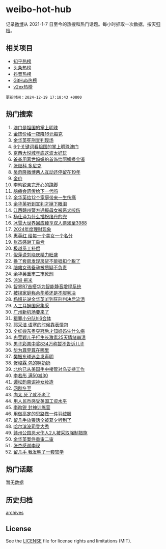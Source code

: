 # weibo-hot-hub

记录[微博](https://www.weibo.com)从 2021-1-7 日至今的热搜和热门话题。每小时抓取一次数据，按天[归档](archives)。

## 相关项目

- [知乎热榜](https://github.com/lonnyzhang423/zhihu-hot-hub)
- [头条热榜](https://github.com/lonnyzhang423/toutiao-hot-hub)
- [抖音热榜](https://github.com/lonnyzhang423/douyin-hot-hub)
- [GitHub热榜](https://github.com/lonnyzhang423/github-hot-hub)
- [v2ex热榜](https://github.com/lonnyzhang423/v2ex-hot-hub)


`更新时间：2024-12-19 17:18:43 +0800`

## 热门搜索

1. [澳门是祖国的掌上明珠](https://m.weibo.cn/search?containerid=100103type%3D1%26t%3D10%26q%3D%23%E6%BE%B3%E9%97%A8%E6%98%AF%E7%A5%96%E5%9B%BD%E7%9A%84%E6%8E%8C%E4%B8%8A%E6%98%8E%E7%8F%A0%23&stream_entry_id=51&isnewpage=1&extparam=seat%3D1%26cate%3D10103%26pos%3D0%26c_type%3D51%26filter_type%3Drealtimehot%26stream_entry_id%3D51%26q%3D%2523%25E6%25BE%25B3%25E9%2597%25A8%25E6%2598%25AF%25E7%25A5%2596%25E5%259B%25BD%25E7%259A%2584%25E6%258E%258C%25E4%25B8%258A%25E6%2598%258E%25E7%258F%25A0%2523%26dgr%3D0%26display_time%3D1734599921%26pre_seqid%3D173459992167401789782145)
1. [金饰价格一夜降16元每克](https://m.weibo.cn/search?containerid=100103type%3D1%26t%3D10%26q%3D%23%E9%87%91%E9%A5%B0%E4%BB%B7%E6%A0%BC%E4%B8%80%E5%A4%9C%E9%99%8D16%E5%85%83%E6%AF%8F%E5%85%8B%23&stream_entry_id=31&isnewpage=1&extparam=seat%3D1%26cate%3D5001%26stream_entry_id%3D31%26q%3D%2523%25E9%2587%2591%25E9%25A5%25B0%25E4%25BB%25B7%25E6%25A0%25BC%25E4%25B8%2580%25E5%25A4%259C%25E9%2599%258D16%25E5%2585%2583%25E6%25AF%258F%25E5%2585%258B%2523%26dgr%3D0%26band_rank%3D1%26lcate%3D5001%26flag%3D0%26filter_type%3Drealtimehot%26pos%3D0%26c_type%3D31%26realpos%3D1%26display_time%3D1734599921%26pre_seqid%3D173459992167401789782145)
1. [余华英死刑宣判现场](https://m.weibo.cn/search?containerid=100103type%3D1%26t%3D10%26q%3D%23%E4%BD%99%E5%8D%8E%E8%8B%B1%E6%AD%BB%E5%88%91%E5%AE%A3%E5%88%A4%E7%8E%B0%E5%9C%BA%23&stream_entry_id=31&isnewpage=1&extparam=seat%3D1%26cate%3D5001%26stream_entry_id%3D31%26q%3D%2523%25E4%25BD%2599%25E5%258D%258E%25E8%258B%25B1%25E6%25AD%25BB%25E5%2588%2591%25E5%25AE%25A3%25E5%2588%25A4%25E7%258E%25B0%25E5%259C%25BA%2523%26dgr%3D0%26band_rank%3D2%26lcate%3D5001%26flag%3D1%26filter_type%3Drealtimehot%26pos%3D1%26c_type%3D31%26realpos%3D2%26display_time%3D1734599921%26pre_seqid%3D173459992167401789782145)
1. [6个关键词看祖国的掌上明珠澳门](https://m.weibo.cn/search?containerid=100103type%3D1%26t%3D10%26q%3D%236%E4%B8%AA%E5%85%B3%E9%94%AE%E8%AF%8D%E7%9C%8B%E7%A5%96%E5%9B%BD%E7%9A%84%E6%8E%8C%E4%B8%8A%E6%98%8E%E7%8F%A0%E6%BE%B3%E9%97%A8%23&stream_entry_id=31&isnewpage=1&extparam=seat%3D1%26cate%3D5001%26stream_entry_id%3D31%26q%3D%25236%25E4%25B8%25AA%25E5%2585%25B3%25E9%2594%25AE%25E8%25AF%258D%25E7%259C%258B%25E7%25A5%2596%25E5%259B%25BD%25E7%259A%2584%25E6%258E%258C%25E4%25B8%258A%25E6%2598%258E%25E7%258F%25A0%25E6%25BE%25B3%25E9%2597%25A8%2523%26dgr%3D0%26band_rank%3D3%26lcate%3D5001%26flag%3D0%26filter_type%3Drealtimehot%26pos%3D2%26c_type%3D31%26realpos%3D3%26display_time%3D1734599921%26pre_seqid%3D173459992167401789782145)
1. [京西大悦城年底这波太好玩](https://m.weibo.cn/search?containerid=100103type%3D1%26t%3D10%26q%3D%23%E4%BA%AC%E8%A5%BF%E5%A4%A7%E6%82%A6%E5%9F%8E%E5%B9%B4%E5%BA%95%E8%BF%99%E6%B3%A2%E5%A4%AA%E5%A5%BD%E7%8E%A9%23&stream_entry_id=31&isnewpage=1&extparam=seat%3D1%26cate%3D5001%26stream_entry_id%3D31%26q%3D%2523%25E4%25BA%25AC%25E8%25A5%25BF%25E5%25A4%25A7%25E6%2582%25A6%25E5%259F%258E%25E5%25B9%25B4%25E5%25BA%2595%25E8%25BF%2599%25E6%25B3%25A2%25E5%25A4%25AA%25E5%25A5%25BD%25E7%258E%25A9%2523%26dgr%3D0%26band_rank%3D4%26adid%3D268563%26lcate%3D5001%26filter_type%3Drealtimehot%26pos%3D3%26c_type%3D31%26is_ad_pos%3D1%26display_time%3D1734599921%26pre_seqid%3D173459992167401789782145)
1. [爸爸用离世妈妈的首饰给阿姨换金镯](https://m.weibo.cn/search?containerid=100103type%3D1%26t%3D10%26q%3D%23%E7%88%B8%E7%88%B8%E7%94%A8%E7%A6%BB%E4%B8%96%E5%A6%88%E5%A6%88%E7%9A%84%E9%A6%96%E9%A5%B0%E7%BB%99%E9%98%BF%E5%A7%A8%E6%8D%A2%E9%87%91%E9%95%AF%23&stream_entry_id=31&isnewpage=1&extparam=seat%3D1%26cate%3D5001%26stream_entry_id%3D31%26q%3D%2523%25E7%2588%25B8%25E7%2588%25B8%25E7%2594%25A8%25E7%25A6%25BB%25E4%25B8%2596%25E5%25A6%2588%25E5%25A6%2588%25E7%259A%2584%25E9%25A6%2596%25E9%25A5%25B0%25E7%25BB%2599%25E9%2598%25BF%25E5%25A7%25A8%25E6%258D%25A2%25E9%2587%2591%25E9%2595%25AF%2523%26dgr%3D0%26band_rank%3D4%26lcate%3D5001%26flag%3D1%26filter_type%3Drealtimehot%26pos%3D4%26c_type%3D31%26realpos%3D4%26display_time%3D1734599921%26pre_seqid%3D173459992167401789782145)
1. [张继科 多尼克](https://m.weibo.cn/search?containerid=100103type%3D1%26t%3D10%26q%3D%E5%BC%A0%E7%BB%A7%E7%A7%91+%E5%A4%9A%E5%B0%BC%E5%85%8B&stream_entry_id=31&isnewpage=1&extparam=seat%3D1%26cate%3D5001%26stream_entry_id%3D31%26q%3D%25E5%25BC%25A0%25E7%25BB%25A7%25E7%25A7%2591%2520%25E5%25A4%259A%25E5%25B0%25BC%25E5%2585%258B%26dgr%3D0%26band_rank%3D5%26lcate%3D5001%26flag%3D2%26filter_type%3Drealtimehot%26pos%3D5%26c_type%3D31%26realpos%3D5%26display_time%3D1734599921%26pre_seqid%3D173459992167401789782145)
1. [吴奇隆微博两人互动还停留在19年](https://m.weibo.cn/search?containerid=100103type%3D1%26t%3D10%26q%3D%23%E5%90%B4%E5%A5%87%E9%9A%86%E5%BE%AE%E5%8D%9A%E4%B8%A4%E4%BA%BA%E4%BA%92%E5%8A%A8%E8%BF%98%E5%81%9C%E7%95%99%E5%9C%A819%E5%B9%B4%23&stream_entry_id=31&isnewpage=1&extparam=seat%3D1%26cate%3D5001%26stream_entry_id%3D31%26q%3D%2523%25E5%2590%25B4%25E5%25A5%2587%25E9%259A%2586%25E5%25BE%25AE%25E5%258D%259A%25E4%25B8%25A4%25E4%25BA%25BA%25E4%25BA%2592%25E5%258A%25A8%25E8%25BF%2598%25E5%2581%259C%25E7%2595%2599%25E5%259C%25A819%25E5%25B9%25B4%2523%26dgr%3D0%26band_rank%3D6%26lcate%3D5001%26flag%3D2%26filter_type%3Drealtimehot%26pos%3D6%26c_type%3D31%26realpos%3D6%26display_time%3D1734599921%26pre_seqid%3D173459992167401789782145)
1. [金价](https://m.weibo.cn/search?containerid=100103type%3D1%26t%3D10%26q%3D%E9%87%91%E4%BB%B7&stream_entry_id=31&isnewpage=1&extparam=seat%3D1%26cate%3D5001%26stream_entry_id%3D31%26q%3D%25E9%2587%2591%25E4%25BB%25B7%26dgr%3D0%26band_rank%3D7%26lcate%3D5001%26flag%3D1%26filter_type%3Drealtimehot%26pos%3D7%26c_type%3D31%26realpos%3D7%26display_time%3D1734599921%26pre_seqid%3D173459992167401789782145)
1. [李昀锐亲完开心的跷脚](https://m.weibo.cn/search?containerid=100103type%3D1%26t%3D10%26q%3D%23%E6%9D%8E%E6%98%80%E9%94%90%E4%BA%B2%E5%AE%8C%E5%BC%80%E5%BF%83%E7%9A%84%E8%B7%B7%E8%84%9A%23&stream_entry_id=31&isnewpage=1&extparam=seat%3D1%26cate%3D5001%26stream_entry_id%3D31%26q%3D%2523%25E6%259D%258E%25E6%2598%2580%25E9%2594%2590%25E4%25BA%25B2%25E5%25AE%258C%25E5%25BC%2580%25E5%25BF%2583%25E7%259A%2584%25E8%25B7%25B7%25E8%2584%259A%2523%26dgr%3D0%26band_rank%3D8%26lcate%3D5001%26flag%3D1%26filter_type%3Drealtimehot%26pos%3D8%26c_type%3D31%26realpos%3D8%26display_time%3D1734599921%26pre_seqid%3D173459992167401789782145)
1. [脑瘫会遗传给下一代吗](https://m.weibo.cn/search?containerid=100103type%3D1%26t%3D10%26q%3D%23%E8%84%91%E7%98%AB%E4%BC%9A%E9%81%97%E4%BC%A0%E7%BB%99%E4%B8%8B%E4%B8%80%E4%BB%A3%E5%90%97%23&stream_entry_id=31&isnewpage=1&extparam=seat%3D1%26cate%3D5001%26stream_entry_id%3D31%26q%3D%2523%25E8%2584%2591%25E7%2598%25AB%25E4%25BC%259A%25E9%2581%2597%25E4%25BC%25A0%25E7%25BB%2599%25E4%25B8%258B%25E4%25B8%2580%25E4%25BB%25A3%25E5%2590%2597%2523%26dgr%3D0%26band_rank%3D9%26lcate%3D5001%26flag%3D1%26filter_type%3Drealtimehot%26pos%3D9%26c_type%3D31%26realpos%3D9%26display_time%3D1734599921%26pre_seqid%3D173459992167401789782145)
1. [余华英给12个家庭带来一生伤痛](https://m.weibo.cn/search?containerid=100103type%3D1%26t%3D10%26q%3D%23%E4%BD%99%E5%8D%8E%E8%8B%B1%E7%BB%9912%E4%B8%AA%E5%AE%B6%E5%BA%AD%E5%B8%A6%E6%9D%A5%E4%B8%80%E7%94%9F%E4%BC%A4%E7%97%9B%23&stream_entry_id=31&isnewpage=1&extparam=seat%3D1%26cate%3D5001%26stream_entry_id%3D31%26q%3D%2523%25E4%25BD%2599%25E5%258D%258E%25E8%258B%25B1%25E7%25BB%259912%25E4%25B8%25AA%25E5%25AE%25B6%25E5%25BA%25AD%25E5%25B8%25A6%25E6%259D%25A5%25E4%25B8%2580%25E7%2594%259F%25E4%25BC%25A4%25E7%2597%259B%2523%26dgr%3D0%26band_rank%3D10%26lcate%3D5001%26flag%3D1%26filter_type%3Drealtimehot%26pos%3D10%26c_type%3D31%26realpos%3D10%26display_time%3D1734599921%26pre_seqid%3D173459992167401789782145)
1. [余华英听到宣判才掉下眼泪](https://m.weibo.cn/search?containerid=100103type%3D1%26t%3D10%26q%3D%23%E4%BD%99%E5%8D%8E%E8%8B%B1%E5%90%AC%E5%88%B0%E5%AE%A3%E5%88%A4%E6%89%8D%E6%8E%89%E4%B8%8B%E7%9C%BC%E6%B3%AA%23&stream_entry_id=31&isnewpage=1&extparam=seat%3D1%26cate%3D5001%26stream_entry_id%3D31%26q%3D%2523%25E4%25BD%2599%25E5%258D%258E%25E8%258B%25B1%25E5%2590%25AC%25E5%2588%25B0%25E5%25AE%25A3%25E5%2588%25A4%25E6%2589%258D%25E6%258E%2589%25E4%25B8%258B%25E7%259C%25BC%25E6%25B3%25AA%2523%26dgr%3D0%26band_rank%3D11%26lcate%3D5001%26flag%3D1%26filter_type%3Drealtimehot%26pos%3D11%26c_type%3D31%26realpos%3D11%26display_time%3D1734599921%26pre_seqid%3D173459992167401789782145)
1. [江西赣州警方通报母女被恶犬咬伤](https://m.weibo.cn/search?containerid=100103type%3D1%26t%3D10%26q%3D%23%E6%B1%9F%E8%A5%BF%E8%B5%A3%E5%B7%9E%E8%AD%A6%E6%96%B9%E9%80%9A%E6%8A%A5%E6%AF%8D%E5%A5%B3%E8%A2%AB%E6%81%B6%E7%8A%AC%E5%92%AC%E4%BC%A4%23&stream_entry_id=31&isnewpage=1&extparam=seat%3D1%26cate%3D5001%26stream_entry_id%3D31%26q%3D%2523%25E6%25B1%259F%25E8%25A5%25BF%25E8%25B5%25A3%25E5%25B7%259E%25E8%25AD%25A6%25E6%2596%25B9%25E9%2580%259A%25E6%258A%25A5%25E6%25AF%258D%25E5%25A5%25B3%25E8%25A2%25AB%25E6%2581%25B6%25E7%258A%25AC%25E5%2592%25AC%25E4%25BC%25A4%2523%26dgr%3D0%26band_rank%3D12%26lcate%3D5001%26flag%3D1%26filter_type%3Drealtimehot%26pos%3D12%26c_type%3D31%26realpos%3D12%26display_time%3D1734599921%26pre_seqid%3D173459992167401789782145)
1. [杨仕泽为什么插祝绪丹的兜](https://m.weibo.cn/search?containerid=100103type%3D1%26t%3D10%26q%3D%23%E6%9D%A8%E4%BB%95%E6%B3%BD%E4%B8%BA%E4%BB%80%E4%B9%88%E6%8F%92%E7%A5%9D%E7%BB%AA%E4%B8%B9%E7%9A%84%E5%85%9C%23&stream_entry_id=31&isnewpage=1&extparam=seat%3D1%26cate%3D5001%26stream_entry_id%3D31%26q%3D%2523%25E6%259D%25A8%25E4%25BB%2595%25E6%25B3%25BD%25E4%25B8%25BA%25E4%25BB%2580%25E4%25B9%2588%25E6%258F%2592%25E7%25A5%259D%25E7%25BB%25AA%25E4%25B8%25B9%25E7%259A%2584%25E5%2585%259C%2523%26dgr%3D0%26band_rank%3D13%26lcate%3D5001%26flag%3D0%26filter_type%3Drealtimehot%26pos%3D13%26c_type%3D31%26realpos%3D13%26display_time%3D1734599921%26pre_seqid%3D173459992167401789782145)
1. [冰雪大世界回应臻享双人票涨至3988](https://m.weibo.cn/search?containerid=100103type%3D1%26t%3D10%26q%3D%23%E5%86%B0%E9%9B%AA%E5%A4%A7%E4%B8%96%E7%95%8C%E5%9B%9E%E5%BA%94%E8%87%BB%E4%BA%AB%E5%8F%8C%E4%BA%BA%E7%A5%A8%E6%B6%A8%E8%87%B33988%23&stream_entry_id=31&isnewpage=1&extparam=seat%3D1%26cate%3D5001%26stream_entry_id%3D31%26q%3D%2523%25E5%2586%25B0%25E9%259B%25AA%25E5%25A4%25A7%25E4%25B8%2596%25E7%2595%258C%25E5%259B%259E%25E5%25BA%2594%25E8%2587%25BB%25E4%25BA%25AB%25E5%258F%258C%25E4%25BA%25BA%25E7%25A5%25A8%25E6%25B6%25A8%25E8%2587%25B33988%2523%26dgr%3D0%26band_rank%3D14%26lcate%3D5001%26flag%3D1%26filter_type%3Drealtimehot%26pos%3D14%26c_type%3D31%26realpos%3D14%26display_time%3D1734599921%26pre_seqid%3D173459992167401789782145)
1. [2024年度理财现象](https://m.weibo.cn/search?containerid=100103type%3D1%26t%3D10%26q%3D%232024%E5%B9%B4%E5%BA%A6%E7%90%86%E8%B4%A2%E7%8E%B0%E8%B1%A1%23&stream_entry_id=31&isnewpage=1&extparam=seat%3D1%26cate%3D5001%26stream_entry_id%3D31%26q%3D%25232024%25E5%25B9%25B4%25E5%25BA%25A6%25E7%2590%2586%25E8%25B4%25A2%25E7%258E%25B0%25E8%25B1%25A1%2523%26dgr%3D0%26band_rank%3D15%26adid%3D269187%26lcate%3D5001%26flag%3D0%26filter_type%3Drealtimehot%26pos%3D15%26c_type%3D31%26realpos%3D15%26display_time%3D1734599921%26pre_seqid%3D173459992167401789782145)
1. [惠英红 给每一个美女一个名分](https://m.weibo.cn/search?containerid=100103type%3D1%26t%3D10%26q%3D%E6%83%A0%E8%8B%B1%E7%BA%A2+%E7%BB%99%E6%AF%8F%E4%B8%80%E4%B8%AA%E7%BE%8E%E5%A5%B3%E4%B8%80%E4%B8%AA%E5%90%8D%E5%88%86&stream_entry_id=31&isnewpage=1&extparam=seat%3D1%26cate%3D5001%26stream_entry_id%3D31%26q%3D%25E6%2583%25A0%25E8%258B%25B1%25E7%25BA%25A2%2520%25E7%25BB%2599%25E6%25AF%258F%25E4%25B8%2580%25E4%25B8%25AA%25E7%25BE%258E%25E5%25A5%25B3%25E4%25B8%2580%25E4%25B8%25AA%25E5%2590%258D%25E5%2588%2586%26dgr%3D0%26band_rank%3D16%26lcate%3D5001%26flag%3D1%26filter_type%3Drealtimehot%26pos%3D16%26c_type%3D31%26realpos%3D16%26display_time%3D1734599921%26pre_seqid%3D173459992167401789782145)
1. [张杰感谢丁禹兮](https://m.weibo.cn/search?containerid=100103type%3D1%26t%3D10%26q%3D%23%E5%BC%A0%E6%9D%B0%E6%84%9F%E8%B0%A2%E4%B8%81%E7%A6%B9%E5%85%AE%23&stream_entry_id=31&isnewpage=1&extparam=seat%3D1%26cate%3D5001%26stream_entry_id%3D31%26q%3D%2523%25E5%25BC%25A0%25E6%259D%25B0%25E6%2584%259F%25E8%25B0%25A2%25E4%25B8%2581%25E7%25A6%25B9%25E5%2585%25AE%2523%26dgr%3D0%26band_rank%3D17%26lcate%3D5001%26flag%3D0%26filter_type%3Drealtimehot%26pos%3D17%26c_type%3D31%26realpos%3D17%26display_time%3D1734599921%26pre_seqid%3D173459992167401789782145)
1. [极越员工补偿](https://m.weibo.cn/search?containerid=100103type%3D1%26t%3D10%26q%3D%23%E6%9E%81%E8%B6%8A%E5%91%98%E5%B7%A5%E8%A1%A5%E5%81%BF%23&stream_entry_id=31&isnewpage=1&extparam=seat%3D1%26cate%3D5001%26stream_entry_id%3D31%26q%3D%2523%25E6%259E%2581%25E8%25B6%258A%25E5%2591%2598%25E5%25B7%25A5%25E8%25A1%25A5%25E5%2581%25BF%2523%26dgr%3D0%26band_rank%3D18%26lcate%3D5001%26flag%3D1%26filter_type%3Drealtimehot%26pos%3D18%26c_type%3D31%26realpos%3D18%26display_time%3D1734599921%26pre_seqid%3D173459992167401789782145)
1. [倪萍说刘晓庆精力旺盛](https://m.weibo.cn/search?containerid=100103type%3D1%26t%3D10%26q%3D%23%E5%80%AA%E8%90%8D%E8%AF%B4%E5%88%98%E6%99%93%E5%BA%86%E7%B2%BE%E5%8A%9B%E6%97%BA%E7%9B%9B%23&stream_entry_id=31&isnewpage=1&extparam=seat%3D1%26cate%3D5001%26stream_entry_id%3D31%26q%3D%2523%25E5%2580%25AA%25E8%2590%258D%25E8%25AF%25B4%25E5%2588%2598%25E6%2599%2593%25E5%25BA%2586%25E7%25B2%25BE%25E5%258A%259B%25E6%2597%25BA%25E7%259B%259B%2523%26dgr%3D0%26band_rank%3D19%26lcate%3D5001%26flag%3D1%26filter_type%3Drealtimehot%26pos%3D19%26c_type%3D31%26realpos%3D19%26display_time%3D1734599921%26pre_seqid%3D173459992167401789782145)
1. [换了套房发现房贷不能抵扣个税了](https://m.weibo.cn/search?containerid=100103type%3D1%26t%3D10%26q%3D%23%E6%8D%A2%E4%BA%86%E5%A5%97%E6%88%BF%E5%8F%91%E7%8E%B0%E6%88%BF%E8%B4%B7%E4%B8%8D%E8%83%BD%E6%8A%B5%E6%89%A3%E4%B8%AA%E7%A8%8E%E4%BA%86%23&stream_entry_id=31&isnewpage=1&extparam=seat%3D1%26cate%3D5001%26stream_entry_id%3D31%26q%3D%2523%25E6%258D%25A2%25E4%25BA%2586%25E5%25A5%2597%25E6%2588%25BF%25E5%258F%2591%25E7%258E%25B0%25E6%2588%25BF%25E8%25B4%25B7%25E4%25B8%258D%25E8%2583%25BD%25E6%258A%25B5%25E6%2589%25A3%25E4%25B8%25AA%25E7%25A8%258E%25E4%25BA%2586%2523%26dgr%3D0%26band_rank%3D20%26lcate%3D5001%26flag%3D1%26filter_type%3Drealtimehot%26pos%3D20%26c_type%3D31%26realpos%3D20%26display_time%3D1734599921%26pre_seqid%3D173459992167401789782145)
1. [脑瘫女孩备孕被质疑不负责](https://m.weibo.cn/search?containerid=100103type%3D1%26t%3D10%26q%3D%23%E8%84%91%E7%98%AB%E5%A5%B3%E5%AD%A9%E5%A4%87%E5%AD%95%E8%A2%AB%E8%B4%A8%E7%96%91%E4%B8%8D%E8%B4%9F%E8%B4%A3%23&stream_entry_id=31&isnewpage=1&extparam=seat%3D1%26cate%3D5001%26stream_entry_id%3D31%26q%3D%2523%25E8%2584%2591%25E7%2598%25AB%25E5%25A5%25B3%25E5%25AD%25A9%25E5%25A4%2587%25E5%25AD%2595%25E8%25A2%25AB%25E8%25B4%25A8%25E7%2596%2591%25E4%25B8%258D%25E8%25B4%259F%25E8%25B4%25A3%2523%26dgr%3D0%26band_rank%3D21%26lcate%3D5001%26flag%3D2%26filter_type%3Drealtimehot%26pos%3D21%26c_type%3D31%26realpos%3D21%26display_time%3D1734599921%26pre_seqid%3D173459992167401789782145)
1. [余华英重审二审死刑](https://m.weibo.cn/search?containerid=100103type%3D1%26t%3D10%26q%3D%23%E4%BD%99%E5%8D%8E%E8%8B%B1%E9%87%8D%E5%AE%A1%E4%BA%8C%E5%AE%A1%E6%AD%BB%E5%88%91%23&stream_entry_id=31&isnewpage=1&extparam=seat%3D1%26cate%3D5001%26stream_entry_id%3D31%26q%3D%2523%25E4%25BD%2599%25E5%258D%258E%25E8%258B%25B1%25E9%2587%258D%25E5%25AE%25A1%25E4%25BA%258C%25E5%25AE%25A1%25E6%25AD%25BB%25E5%2588%2591%2523%26dgr%3D0%26band_rank%3D22%26lcate%3D5001%26flag%3D0%26filter_type%3Drealtimehot%26pos%3D22%26c_type%3D31%26realpos%3D22%26display_time%3D1734599921%26pre_seqid%3D173459992167401789782145)
1. [派派 拖米](https://m.weibo.cn/search?containerid=100103type%3D1%26t%3D10%26q%3D%E6%B4%BE%E6%B4%BE+%E6%8B%96%E7%B1%B3&stream_entry_id=31&isnewpage=1&extparam=seat%3D1%26cate%3D5001%26stream_entry_id%3D31%26q%3D%25E6%25B4%25BE%25E6%25B4%25BE%2520%25E6%258B%2596%25E7%25B1%25B3%26dgr%3D0%26band_rank%3D23%26lcate%3D5001%26flag%3D1%26filter_type%3Drealtimehot%26pos%3D23%26c_type%3D31%26realpos%3D23%26display_time%3D1734599921%26pre_seqid%3D173459992167401789782145)
1. [智界R7首搭华为智能静音增程系统](https://m.weibo.cn/search?containerid=100103type%3D1%26t%3D10%26q%3D%23%E6%99%BA%E7%95%8CR7%E9%A6%96%E6%90%AD%E5%8D%8E%E4%B8%BA%E6%99%BA%E8%83%BD%E9%9D%99%E9%9F%B3%E5%A2%9E%E7%A8%8B%E7%B3%BB%E7%BB%9F%23&stream_entry_id=31&isnewpage=1&extparam=seat%3D1%26cate%3D5001%26stream_entry_id%3D31%26q%3D%2523%25E6%2599%25BA%25E7%2595%258CR7%25E9%25A6%2596%25E6%2590%25AD%25E5%258D%258E%25E4%25B8%25BA%25E6%2599%25BA%25E8%2583%25BD%25E9%259D%2599%25E9%259F%25B3%25E5%25A2%259E%25E7%25A8%258B%25E7%25B3%25BB%25E7%25BB%259F%2523%26dgr%3D0%26band_rank%3D24%26adid%3D268998%26lcate%3D5001%26flag%3D0%26filter_type%3Drealtimehot%26pos%3D24%26c_type%3D31%26realpos%3D24%26display_time%3D1734599921%26pre_seqid%3D173459992167401789782145)
1. [被拐家庭称余华英还是不服判决](https://m.weibo.cn/search?containerid=100103type%3D1%26t%3D10%26q%3D%23%E8%A2%AB%E6%8B%90%E5%AE%B6%E5%BA%AD%E7%A7%B0%E4%BD%99%E5%8D%8E%E8%8B%B1%E8%BF%98%E6%98%AF%E4%B8%8D%E6%9C%8D%E5%88%A4%E5%86%B3%23&stream_entry_id=31&isnewpage=1&extparam=seat%3D1%26cate%3D5001%26stream_entry_id%3D31%26q%3D%2523%25E8%25A2%25AB%25E6%258B%2590%25E5%25AE%25B6%25E5%25BA%25AD%25E7%25A7%25B0%25E4%25BD%2599%25E5%258D%258E%25E8%258B%25B1%25E8%25BF%2598%25E6%2598%25AF%25E4%25B8%258D%25E6%259C%258D%25E5%2588%25A4%25E5%2586%25B3%2523%26dgr%3D0%26band_rank%3D25%26lcate%3D5001%26flag%3D1%26filter_type%3Drealtimehot%26pos%3D25%26c_type%3D31%26realpos%3D25%26display_time%3D1734599921%26pre_seqid%3D173459992167401789782145)
1. [杨妞花说余华英听到死刑判决后流泪](https://m.weibo.cn/search?containerid=100103type%3D1%26t%3D10%26q%3D%23%E6%9D%A8%E5%A6%9E%E8%8A%B1%E8%AF%B4%E4%BD%99%E5%8D%8E%E8%8B%B1%E5%90%AC%E5%88%B0%E6%AD%BB%E5%88%91%E5%88%A4%E5%86%B3%E5%90%8E%E6%B5%81%E6%B3%AA%23&stream_entry_id=31&isnewpage=1&extparam=seat%3D1%26cate%3D5001%26stream_entry_id%3D31%26q%3D%2523%25E6%259D%25A8%25E5%25A6%259E%25E8%258A%25B1%25E8%25AF%25B4%25E4%25BD%2599%25E5%258D%258E%25E8%258B%25B1%25E5%2590%25AC%25E5%2588%25B0%25E6%25AD%25BB%25E5%2588%2591%25E5%2588%25A4%25E5%2586%25B3%25E5%2590%258E%25E6%25B5%2581%25E6%25B3%25AA%2523%26dgr%3D0%26band_rank%3D26%26lcate%3D5001%26flag%3D0%26filter_type%3Drealtimehot%26pos%3D26%26c_type%3D31%26realpos%3D26%26display_time%3D1734599921%26pre_seqid%3D173459992167401789782145)
1. [人工耳蜗国家集采](https://m.weibo.cn/search?containerid=100103type%3D1%26t%3D10%26q%3D%23%E4%BA%BA%E5%B7%A5%E8%80%B3%E8%9C%97%E5%9B%BD%E5%AE%B6%E9%9B%86%E9%87%87%23&stream_entry_id=31&isnewpage=1&extparam=seat%3D1%26cate%3D5001%26stream_entry_id%3D31%26q%3D%2523%25E4%25BA%25BA%25E5%25B7%25A5%25E8%2580%25B3%25E8%259C%2597%25E5%259B%25BD%25E5%25AE%25B6%25E9%259B%2586%25E9%2587%2587%2523%26dgr%3D0%26band_rank%3D27%26lcate%3D5001%26flag%3D1%26filter_type%3Drealtimehot%26pos%3D27%26c_type%3D31%26realpos%3D27%26display_time%3D1734599921%26pre_seqid%3D173459992167401789782145)
1. [广州新机场要来了](https://m.weibo.cn/search?containerid=100103type%3D1%26t%3D10%26q%3D%23%E5%B9%BF%E5%B7%9E%E6%96%B0%E6%9C%BA%E5%9C%BA%E8%A6%81%E6%9D%A5%E4%BA%86%23&stream_entry_id=31&isnewpage=1&extparam=seat%3D1%26cate%3D5001%26stream_entry_id%3D31%26q%3D%2523%25E5%25B9%25BF%25E5%25B7%259E%25E6%2596%25B0%25E6%259C%25BA%25E5%259C%25BA%25E8%25A6%2581%25E6%259D%25A5%25E4%25BA%2586%2523%26dgr%3D0%26band_rank%3D28%26lcate%3D5001%26flag%3D1%26filter_type%3Drealtimehot%26pos%3D28%26c_type%3D31%26realpos%3D28%26display_time%3D1734599921%26pre_seqid%3D173459992167401789782145)
1. [猎罪小分队hi6合体](https://m.weibo.cn/search?containerid=100103type%3D1%26t%3D10%26q%3D%E7%8C%8E%E7%BD%AA%E5%B0%8F%E5%88%86%E9%98%9Fhi6%E5%90%88%E4%BD%93&stream_entry_id=31&isnewpage=1&extparam=seat%3D1%26cate%3D5001%26stream_entry_id%3D31%26q%3D%25E7%258C%258E%25E7%25BD%25AA%25E5%25B0%258F%25E5%2588%2586%25E9%2598%259Fhi6%25E5%2590%2588%25E4%25BD%2593%26dgr%3D0%26band_rank%3D29%26lcate%3D5001%26flag%3D1%26filter_type%3Drealtimehot%26pos%3D29%26c_type%3D31%26realpos%3D29%26display_time%3D1734599921%26pre_seqid%3D173459992167401789782145)
1. [郭采洁 语塞的时候靠表情包](https://m.weibo.cn/search?containerid=100103type%3D1%26t%3D10%26q%3D%E9%83%AD%E9%87%87%E6%B4%81+%E8%AF%AD%E5%A1%9E%E7%9A%84%E6%97%B6%E5%80%99%E9%9D%A0%E8%A1%A8%E6%83%85%E5%8C%85&stream_entry_id=31&isnewpage=1&extparam=seat%3D1%26cate%3D5001%26stream_entry_id%3D31%26q%3D%25E9%2583%25AD%25E9%2587%2587%25E6%25B4%2581%2520%25E8%25AF%25AD%25E5%25A1%259E%25E7%259A%2584%25E6%2597%25B6%25E5%2580%2599%25E9%259D%25A0%25E8%25A1%25A8%25E6%2583%2585%25E5%258C%2585%26dgr%3D0%26band_rank%3D30%26lcate%3D5001%26flag%3D1%26filter_type%3Drealtimehot%26pos%3D30%26c_type%3D31%26realpos%3D30%26display_time%3D1734599921%26pre_seqid%3D173459992167401789782145)
1. [全红婵东奥夺冠后才知妈妈生什么病](https://m.weibo.cn/search?containerid=100103type%3D1%26t%3D10%26q%3D%23%E5%85%A8%E7%BA%A2%E5%A9%B5%E4%B8%9C%E5%A5%A5%E5%A4%BA%E5%86%A0%E5%90%8E%E6%89%8D%E7%9F%A5%E5%A6%88%E5%A6%88%E7%94%9F%E4%BB%80%E4%B9%88%E7%97%85%23&stream_entry_id=31&isnewpage=1&extparam=seat%3D1%26cate%3D5001%26stream_entry_id%3D31%26q%3D%2523%25E5%2585%25A8%25E7%25BA%25A2%25E5%25A9%25B5%25E4%25B8%259C%25E5%25A5%25A5%25E5%25A4%25BA%25E5%2586%25A0%25E5%2590%258E%25E6%2589%258D%25E7%259F%25A5%25E5%25A6%2588%25E5%25A6%2588%25E7%2594%259F%25E4%25BB%2580%25E4%25B9%2588%25E7%2597%2585%2523%26dgr%3D0%26band_rank%3D31%26lcate%3D5001%26flag%3D0%26filter_type%3Drealtimehot%26pos%3D31%26c_type%3D31%26realpos%3D31%26display_time%3D1734599921%26pre_seqid%3D173459992167401789782145)
1. [冉莹颖儿子打生长激素25天情绪崩溃](https://m.weibo.cn/search?containerid=100103type%3D1%26t%3D10%26q%3D%23%E5%86%89%E8%8E%B9%E9%A2%96%E5%84%BF%E5%AD%90%E6%89%93%E7%94%9F%E9%95%BF%E6%BF%80%E7%B4%A025%E5%A4%A9%E6%83%85%E7%BB%AA%E5%B4%A9%E6%BA%83%23&stream_entry_id=31&isnewpage=1&extparam=seat%3D1%26cate%3D5001%26stream_entry_id%3D31%26q%3D%2523%25E5%2586%2589%25E8%258E%25B9%25E9%25A2%2596%25E5%2584%25BF%25E5%25AD%2590%25E6%2589%2593%25E7%2594%259F%25E9%2595%25BF%25E6%25BF%2580%25E7%25B4%25A025%25E5%25A4%25A9%25E6%2583%2585%25E7%25BB%25AA%25E5%25B4%25A9%25E6%25BA%2583%2523%26dgr%3D0%26band_rank%3D32%26lcate%3D5001%26flag%3D0%26filter_type%3Drealtimehot%26pos%3D32%26c_type%3D31%26realpos%3D32%26display_time%3D1734599921%26pre_seqid%3D173459992167401789782145)
1. [男子彩票中奖834万称暂不告诉儿子](https://m.weibo.cn/search?containerid=100103type%3D1%26t%3D10%26q%3D%23%E7%94%B7%E5%AD%90%E5%BD%A9%E7%A5%A8%E4%B8%AD%E5%A5%96834%E4%B8%87%E7%A7%B0%E6%9A%82%E4%B8%8D%E5%91%8A%E8%AF%89%E5%84%BF%E5%AD%90%23&stream_entry_id=31&isnewpage=1&extparam=seat%3D1%26cate%3D5001%26stream_entry_id%3D31%26q%3D%2523%25E7%2594%25B7%25E5%25AD%2590%25E5%25BD%25A9%25E7%25A5%25A8%25E4%25B8%25AD%25E5%25A5%2596834%25E4%25B8%2587%25E7%25A7%25B0%25E6%259A%2582%25E4%25B8%258D%25E5%2591%258A%25E8%25AF%2589%25E5%2584%25BF%25E5%25AD%2590%2523%26dgr%3D0%26band_rank%3D33%26lcate%3D5001%26flag%3D0%26filter_type%3Drealtimehot%26pos%3D33%26c_type%3D31%26realpos%3D33%26display_time%3D1734599921%26pre_seqid%3D173459992167401789782145)
1. [华为尊界尊在哪里](https://m.weibo.cn/search?containerid=100103type%3D1%26t%3D10%26q%3D%23%E5%8D%8E%E4%B8%BA%E5%B0%8A%E7%95%8C%E5%B0%8A%E5%9C%A8%E5%93%AA%E9%87%8C%23&stream_entry_id=31&isnewpage=1&extparam=seat%3D1%26cate%3D5001%26stream_entry_id%3D31%26q%3D%2523%25E5%258D%258E%25E4%25B8%25BA%25E5%25B0%258A%25E7%2595%258C%25E5%25B0%258A%25E5%259C%25A8%25E5%2593%25AA%25E9%2587%258C%2523%26dgr%3D0%26band_rank%3D34%26adid%3D268997%26lcate%3D5001%26flag%3D0%26filter_type%3Drealtimehot%26pos%3D34%26c_type%3D31%26realpos%3D34%26display_time%3D1734599921%26pre_seqid%3D173459992167401789782145)
1. [樊振东球迷会发声明](https://m.weibo.cn/search?containerid=100103type%3D1%26t%3D10%26q%3D%23%E6%A8%8A%E6%8C%AF%E4%B8%9C%E7%90%83%E8%BF%B7%E4%BC%9A%E5%8F%91%E5%A3%B0%E6%98%8E%23&stream_entry_id=31&isnewpage=1&extparam=seat%3D1%26cate%3D5001%26stream_entry_id%3D31%26q%3D%2523%25E6%25A8%258A%25E6%258C%25AF%25E4%25B8%259C%25E7%2590%2583%25E8%25BF%25B7%25E4%25BC%259A%25E5%258F%2591%25E5%25A3%25B0%25E6%2598%258E%2523%26dgr%3D0%26band_rank%3D35%26lcate%3D5001%26flag%3D0%26filter_type%3Drealtimehot%26pos%3D35%26c_type%3D31%26realpos%3D35%26display_time%3D1734599921%26pre_seqid%3D173459992167401789782145)
1. [贺峻霖 包的啊奶奶](https://m.weibo.cn/search?containerid=100103type%3D1%26t%3D10%26q%3D%E8%B4%BA%E5%B3%BB%E9%9C%96+%E5%8C%85%E7%9A%84%E5%95%8A%E5%A5%B6%E5%A5%B6&stream_entry_id=31&isnewpage=1&extparam=seat%3D1%26cate%3D5001%26stream_entry_id%3D31%26q%3D%25E8%25B4%25BA%25E5%25B3%25BB%25E9%259C%2596%2520%25E5%258C%2585%25E7%259A%2584%25E5%2595%258A%25E5%25A5%25B6%25E5%25A5%25B6%26dgr%3D0%26band_rank%3D36%26lcate%3D5001%26flag%3D1%26filter_type%3Drealtimehot%26pos%3D36%26c_type%3D31%26realpos%3D36%26display_time%3D1734599921%26pre_seqid%3D173459992167401789782145)
1. [北约已从美国手中接管对乌支持工作](https://m.weibo.cn/search?containerid=100103type%3D1%26t%3D10%26q%3D%23%E5%8C%97%E7%BA%A6%E5%B7%B2%E4%BB%8E%E7%BE%8E%E5%9B%BD%E6%89%8B%E4%B8%AD%E6%8E%A5%E7%AE%A1%E5%AF%B9%E4%B9%8C%E6%94%AF%E6%8C%81%E5%B7%A5%E4%BD%9C%23&stream_entry_id=31&isnewpage=1&extparam=seat%3D1%26cate%3D5001%26stream_entry_id%3D31%26q%3D%2523%25E5%258C%2597%25E7%25BA%25A6%25E5%25B7%25B2%25E4%25BB%258E%25E7%25BE%258E%25E5%259B%25BD%25E6%2589%258B%25E4%25B8%25AD%25E6%258E%25A5%25E7%25AE%25A1%25E5%25AF%25B9%25E4%25B9%258C%25E6%2594%25AF%25E6%258C%2581%25E5%25B7%25A5%25E4%25BD%259C%2523%26dgr%3D0%26band_rank%3D37%26lcate%3D5001%26flag%3D1%26filter_type%3Drealtimehot%26pos%3D37%26c_type%3D31%26realpos%3D37%26display_time%3D1734599921%26pre_seqid%3D173459992167401789782145)
1. [李若彤 满50减30](https://m.weibo.cn/search?containerid=100103type%3D1%26t%3D10%26q%3D%E6%9D%8E%E8%8B%A5%E5%BD%A4+%E6%BB%A150%E5%87%8F30&stream_entry_id=31&isnewpage=1&extparam=seat%3D1%26cate%3D5001%26stream_entry_id%3D31%26q%3D%25E6%259D%258E%25E8%258B%25A5%25E5%25BD%25A4%2520%25E6%25BB%25A150%25E5%2587%258F30%26dgr%3D0%26band_rank%3D38%26lcate%3D5001%26flag%3D1%26filter_type%3Drealtimehot%26pos%3D38%26c_type%3D31%26realpos%3D38%26display_time%3D1734599921%26pre_seqid%3D173459992167401789782145)
1. [谭松韵南诏神女妆造](https://m.weibo.cn/search?containerid=100103type%3D1%26t%3D10%26q%3D%E8%B0%AD%E6%9D%BE%E9%9F%B5%E5%8D%97%E8%AF%8F%E7%A5%9E%E5%A5%B3%E5%A6%86%E9%80%A0&stream_entry_id=31&isnewpage=1&extparam=seat%3D1%26cate%3D5001%26stream_entry_id%3D31%26q%3D%25E8%25B0%25AD%25E6%259D%25BE%25E9%259F%25B5%25E5%258D%2597%25E8%25AF%258F%25E7%25A5%259E%25E5%25A5%25B3%25E5%25A6%2586%25E9%2580%25A0%26dgr%3D0%26band_rank%3D39%26lcate%3D5001%26flag%3D0%26filter_type%3Drealtimehot%26pos%3D39%26c_type%3D31%26realpos%3D39%26display_time%3D1734599921%26pre_seqid%3D173459992167401789782145)
1. [网剧冬至](https://m.weibo.cn/search?containerid=100103type%3D1%26t%3D10%26q%3D%E7%BD%91%E5%89%A7%E5%86%AC%E8%87%B3&stream_entry_id=31&isnewpage=1&extparam=seat%3D1%26cate%3D5001%26stream_entry_id%3D31%26q%3D%25E7%25BD%2591%25E5%2589%25A7%25E5%2586%25AC%25E8%2587%25B3%26dgr%3D0%26band_rank%3D40%26lcate%3D5001%26flag%3D0%26filter_type%3Drealtimehot%26pos%3D40%26c_type%3D31%26realpos%3D40%26display_time%3D1734599921%26pre_seqid%3D173459992167401789782145)
1. [向太 死了就不老了](https://m.weibo.cn/search?containerid=100103type%3D1%26t%3D10%26q%3D%E5%90%91%E5%A4%AA+%E6%AD%BB%E4%BA%86%E5%B0%B1%E4%B8%8D%E8%80%81%E4%BA%86&stream_entry_id=31&isnewpage=1&extparam=seat%3D1%26cate%3D5001%26stream_entry_id%3D31%26q%3D%25E5%2590%2591%25E5%25A4%25AA%2520%25E6%25AD%25BB%25E4%25BA%2586%25E5%25B0%25B1%25E4%25B8%258D%25E8%2580%2581%25E4%25BA%2586%26dgr%3D0%26band_rank%3D41%26lcate%3D5001%26flag%3D0%26filter_type%3Drealtimehot%26pos%3D41%26c_type%3D31%26realpos%3D41%26display_time%3D1734599921%26pre_seqid%3D173459992167401789782145)
1. [用人民币感受英国工资水平](https://m.weibo.cn/search?containerid=100103type%3D1%26t%3D10%26q%3D%E7%94%A8%E4%BA%BA%E6%B0%91%E5%B8%81%E6%84%9F%E5%8F%97%E8%8B%B1%E5%9B%BD%E5%B7%A5%E8%B5%84%E6%B0%B4%E5%B9%B3&stream_entry_id=31&isnewpage=1&extparam=seat%3D1%26cate%3D5001%26stream_entry_id%3D31%26q%3D%25E7%2594%25A8%25E4%25BA%25BA%25E6%25B0%2591%25E5%25B8%2581%25E6%2584%259F%25E5%258F%2597%25E8%258B%25B1%25E5%259B%25BD%25E5%25B7%25A5%25E8%25B5%2584%25E6%25B0%25B4%25E5%25B9%25B3%26dgr%3D0%26band_rank%3D42%26lcate%3D5001%26flag%3D1%26filter_type%3Drealtimehot%26pos%3D42%26c_type%3D31%26realpos%3D42%26display_time%3D1734599921%26pre_seqid%3D173459992167401789782145)
1. [李昀锐 封神训练营](https://m.weibo.cn/search?containerid=100103type%3D1%26t%3D10%26q%3D%E6%9D%8E%E6%98%80%E9%94%90+%E5%B0%81%E7%A5%9E%E8%AE%AD%E7%BB%83%E8%90%A5&stream_entry_id=31&isnewpage=1&extparam=seat%3D1%26cate%3D5001%26stream_entry_id%3D31%26q%3D%25E6%259D%258E%25E6%2598%2580%25E9%2594%2590%2520%25E5%25B0%2581%25E7%25A5%259E%25E8%25AE%25AD%25E7%25BB%2583%25E8%2590%25A5%26dgr%3D0%26band_rank%3D43%26lcate%3D5001%26flag%3D1%26filter_type%3Drealtimehot%26pos%3D43%26c_type%3D31%26realpos%3D43%26display_time%3D1734599921%26pre_seqid%3D173459992167401789782145)
1. [用做高定的思路做一件羽绒服](https://m.weibo.cn/search?containerid=100103type%3D1%26t%3D10%26q%3D%E7%94%A8%E5%81%9A%E9%AB%98%E5%AE%9A%E7%9A%84%E6%80%9D%E8%B7%AF%E5%81%9A%E4%B8%80%E4%BB%B6%E7%BE%BD%E7%BB%92%E6%9C%8D&stream_entry_id=31&isnewpage=1&extparam=seat%3D1%26cate%3D5001%26stream_entry_id%3D31%26q%3D%25E7%2594%25A8%25E5%2581%259A%25E9%25AB%2598%25E5%25AE%259A%25E7%259A%2584%25E6%2580%259D%25E8%25B7%25AF%25E5%2581%259A%25E4%25B8%2580%25E4%25BB%25B6%25E7%25BE%25BD%25E7%25BB%2592%25E6%259C%258D%26dgr%3D0%26band_rank%3D44%26adid%3D269233%26lcate%3D5001%26flag%3D0%26filter_type%3Drealtimehot%26pos%3D44%26c_type%3D31%26realpos%3D44%26display_time%3D1734599921%26pre_seqid%3D173459992167401789782145)
1. [留几手放狠话全被葛夕听到了](https://m.weibo.cn/search?containerid=100103type%3D1%26t%3D10%26q%3D%23%E7%95%99%E5%87%A0%E6%89%8B%E6%94%BE%E7%8B%A0%E8%AF%9D%E5%85%A8%E8%A2%AB%E8%91%9B%E5%A4%95%E5%90%AC%E5%88%B0%E4%BA%86%23&stream_entry_id=31&isnewpage=1&extparam=seat%3D1%26cate%3D5001%26stream_entry_id%3D31%26q%3D%2523%25E7%2595%2599%25E5%2587%25A0%25E6%2589%258B%25E6%2594%25BE%25E7%258B%25A0%25E8%25AF%259D%25E5%2585%25A8%25E8%25A2%25AB%25E8%2591%259B%25E5%25A4%2595%25E5%2590%25AC%25E5%2588%25B0%25E4%25BA%2586%2523%26dgr%3D0%26band_rank%3D45%26lcate%3D5001%26flag%3D1%26filter_type%3Drealtimehot%26pos%3D45%26c_type%3D31%26realpos%3D45%26display_time%3D1734599921%26pre_seqid%3D173459992167401789782145)
1. [哈尔滨波司登大秀](https://m.weibo.cn/search?containerid=100103type%3D1%26t%3D10%26q%3D%E5%93%88%E5%B0%94%E6%BB%A8%E6%B3%A2%E5%8F%B8%E7%99%BB%E5%A4%A7%E7%A7%80&stream_entry_id=31&isnewpage=1&extparam=seat%3D1%26cate%3D5001%26stream_entry_id%3D31%26q%3D%25E5%2593%2588%25E5%25B0%2594%25E6%25BB%25A8%25E6%25B3%25A2%25E5%258F%25B8%25E7%2599%25BB%25E5%25A4%25A7%25E7%25A7%2580%26dgr%3D0%26band_rank%3D46%26lcate%3D5001%26flag%3D1%26filter_type%3Drealtimehot%26pos%3D46%26c_type%3D31%26realpos%3D46%26display_time%3D1734599921%26pre_seqid%3D173459992167401789782145)
1. [赣州公园恶犬伤人2人被采取强制措施](https://m.weibo.cn/search?containerid=100103type%3D1%26t%3D10%26q%3D%23%E8%B5%A3%E5%B7%9E%E5%85%AC%E5%9B%AD%E6%81%B6%E7%8A%AC%E4%BC%A4%E4%BA%BA2%E4%BA%BA%E8%A2%AB%E9%87%87%E5%8F%96%E5%BC%BA%E5%88%B6%E6%8E%AA%E6%96%BD%23&stream_entry_id=31&isnewpage=1&extparam=seat%3D1%26cate%3D5001%26stream_entry_id%3D31%26q%3D%2523%25E8%25B5%25A3%25E5%25B7%259E%25E5%2585%25AC%25E5%259B%25AD%25E6%2581%25B6%25E7%258A%25AC%25E4%25BC%25A4%25E4%25BA%25BA2%25E4%25BA%25BA%25E8%25A2%25AB%25E9%2587%2587%25E5%258F%2596%25E5%25BC%25BA%25E5%2588%25B6%25E6%258E%25AA%25E6%2596%25BD%2523%26dgr%3D0%26band_rank%3D47%26lcate%3D5001%26flag%3D1%26filter_type%3Drealtimehot%26pos%3D47%26c_type%3D31%26realpos%3D47%26display_time%3D1734599921%26pre_seqid%3D173459992167401789782145)
1. [余华英案件重审二审](https://m.weibo.cn/search?containerid=100103type%3D1%26t%3D10%26q%3D%23%E4%BD%99%E5%8D%8E%E8%8B%B1%E6%A1%88%E4%BB%B6%E9%87%8D%E5%AE%A1%E4%BA%8C%E5%AE%A1%23&stream_entry_id=31&isnewpage=1&extparam=seat%3D1%26cate%3D5001%26stream_entry_id%3D31%26q%3D%2523%25E4%25BD%2599%25E5%258D%258E%25E8%258B%25B1%25E6%25A1%2588%25E4%25BB%25B6%25E9%2587%258D%25E5%25AE%25A1%25E4%25BA%258C%25E5%25AE%25A1%2523%26dgr%3D0%26band_rank%3D48%26lcate%3D5001%26flag%3D0%26filter_type%3Drealtimehot%26pos%3D48%26c_type%3D31%26realpos%3D48%26display_time%3D1734599921%26pre_seqid%3D173459992167401789782145)
1. [张杰感谢李现](https://m.weibo.cn/search?containerid=100103type%3D1%26t%3D10%26q%3D%23%E5%BC%A0%E6%9D%B0%E6%84%9F%E8%B0%A2%E6%9D%8E%E7%8E%B0%23&stream_entry_id=31&isnewpage=1&extparam=seat%3D1%26cate%3D5001%26stream_entry_id%3D31%26q%3D%2523%25E5%25BC%25A0%25E6%259D%25B0%25E6%2584%259F%25E8%25B0%25A2%25E6%259D%258E%25E7%258E%25B0%2523%26dgr%3D0%26band_rank%3D49%26lcate%3D5001%26flag%3D1%26filter_type%3Drealtimehot%26pos%3D49%26c_type%3D31%26realpos%3D49%26display_time%3D1734599921%26pre_seqid%3D173459992167401789782145)
1. [留几手 我发明了一套软学](https://m.weibo.cn/search?containerid=100103type%3D1%26t%3D10%26q%3D%E7%95%99%E5%87%A0%E6%89%8B+%E6%88%91%E5%8F%91%E6%98%8E%E4%BA%86%E4%B8%80%E5%A5%97%E8%BD%AF%E5%AD%A6&stream_entry_id=31&isnewpage=1&extparam=seat%3D1%26cate%3D5001%26stream_entry_id%3D31%26q%3D%25E7%2595%2599%25E5%2587%25A0%25E6%2589%258B%2520%25E6%2588%2591%25E5%258F%2591%25E6%2598%258E%25E4%25BA%2586%25E4%25B8%2580%25E5%25A5%2597%25E8%25BD%25AF%25E5%25AD%25A6%26dgr%3D0%26band_rank%3D50%26lcate%3D5001%26flag%3D0%26filter_type%3Drealtimehot%26pos%3D50%26c_type%3D31%26realpos%3D50%26display_time%3D1734599921%26pre_seqid%3D173459992167401789782145)

## 热门话题

暂无数据

## 历史归档

[archives](archives)

## License

See the [LICENSE](LICENSE) file for license rights and limitations (MIT).
